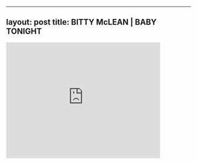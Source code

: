 

---
layout: post
title: BITTY McLEAN | BABY TONIGHT
---


<div class="output"><iframe width="420" height="315" src="http://www.youtube.com/embed/OPEQlLKMvR4" frameborder="0" allowfullscreen></iframe></div>

